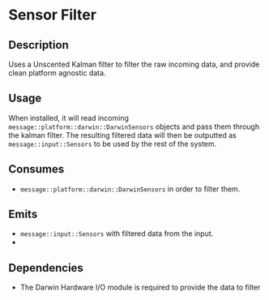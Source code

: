 # Sensor Filter

## Description

Uses a Unscented Kalman filter to filter the raw incoming data, and provide clean platform agnostic data.

## Usage

When installed, it will read incoming `message::platform::darwin::DarwinSensors` objects and pass them through the kalman filter.
The resulting filtered data will then be outputted as `message::input::Sensors` to be used by the rest of the system.

## Consumes

- `message::platform::darwin::DarwinSensors` in order to filter them.

## Emits

- `message::input::Sensors` with filtered data from the input.
-

## Dependencies

- The Darwin Hardware I/O module is required to provide the data to filter
